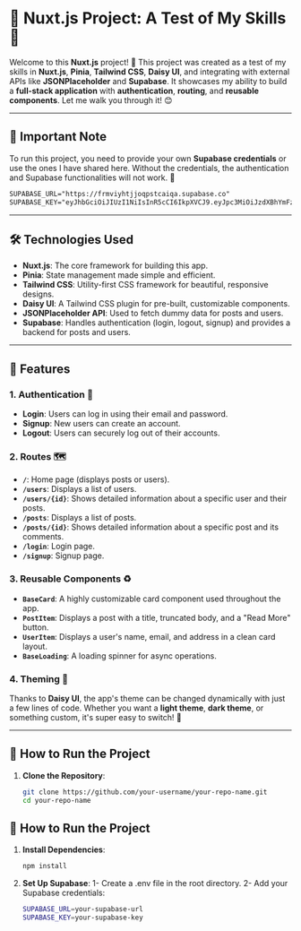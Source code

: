 # 🌟 Nuxt.js Project: A Test of My Skills 🌟

Welcome to this **Nuxt.js** project! 🚀 This project was created as a test of my skills in **Nuxt.js**, **Pinia**, **Tailwind CSS**, **Daisy UI**, and integrating with external APIs like **JSONPlaceholder** and **Supabase**. It showcases my ability to build a **full-stack application** with **authentication**, **routing**, and **reusable components**. Let me walk you through it! 😊

---

## 🚨 **Important Note**

To run this project, you need to provide your own **Supabase credentials** or use the ones I have shared here. Without the credentials, the authentication and Supabase functionalities will not work. 🔑

```txt
SUPABASE_URL="https://frmviyhtjjoqpstcaiqa.supabase.co"
SUPABASE_KEY="eyJhbGciOiJIUzI1NiIsInR5cCI6IkpXVCJ9.eyJpc3MiOiJzdXBhYmFzZSIsInJlZiI6ImZybXZpeWh0ampvcXBzdGNhaXFhIiwicm9sZSI6ImFub24iLCJpYXQiOjE3MzY4NjMyOTMsImV4cCI6MjA1MjQzOTI5M30.UdkxorlkAKb_RYQU3OlzWlf4U0dmjJCWpE75LzR0GAA"
```

---

## 🛠️ **Technologies Used**

- **Nuxt.js**: The core framework for building this app.
- **Pinia**: State management made simple and efficient.
- **Tailwind CSS**: Utility-first CSS framework for beautiful, responsive designs.
- **Daisy UI**: A Tailwind CSS plugin for pre-built, customizable components.
- **JSONPlaceholder API**: Used to fetch dummy data for posts and users.
- **Supabase**: Handles authentication (login, logout, signup) and provides a backend for posts and users.


---

## 🎨 **Features**

### 1. **Authentication** 🔐

- **Login**: Users can log in using their email and password.
- **Signup**: New users can create an account.
- **Logout**: Users can securely log out of their accounts.

### 2. **Routes** 🗺️

- **`/`**: Home page (displays posts or users).
- **`/users`**: Displays a list of users.
- **`/users/{id}`**: Shows detailed information about a specific user and their posts.
- **`/posts`**: Displays a list of posts.
- **`/posts/{id}`**: Shows detailed information about a specific post and its comments.
- **`/login`**: Login page.
- **`/signup`**: Signup page.

### 3. **Reusable Components** ♻️

- **`BaseCard`**: A highly customizable card component used throughout the app.
- **`PostItem`**: Displays a post with a title, truncated body, and a "Read More" button.
- **`UserItem`**: Displays a user's name, email, and address in a clean card layout.
- **`BaseLoading`**: A loading spinner for async operations.

### 4. **Theming** 🌈

Thanks to **Daisy UI**, the app's theme can be changed dynamically with just a few lines of code. Whether you want a **light theme**, **dark theme**, or something custom, it's super easy to switch! 🎨

---

## 🚀 **How to Run the Project**

1. **Clone the Repository**:

   ```bash
   git clone https://github.com/your-username/your-repo-name.git
   cd your-repo-name
   ```

## 🚀 **How to Run the Project**

1. **Install Dependencies**:

   ```bash
   npm install
   ```

2. **Set Up Supabase**:
   1- Create a .env file in the root directory.
   2- Add your Supabase credentials:
   
   ```bash
   SUPABASE_URL=your-supabase-url
   SUPABASE_KEY=your-supabase-key
   ```